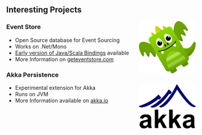## Interesting Projects

<img src="static/img/ouro.png" style="float:right;width:30%"/>

### Event Store 

- Open Source database for Event Sourcing
- Works on .Net/Mono
- [Early version of Java/Scala Bindings](https://github.com/EventStore/eventstorejvmclient) available
- More Information on [geteventstore.com](http://geteventstore.com/)


### Akka Persistence

<img src="static/img/akka.png" style="float:right;width:30%"/>

- Experimental extension for Akka
- Runs on JVM
- More Information available on [akka.io](http://doc.akka.io/docs/akka/snapshot/java/persistence.html)

